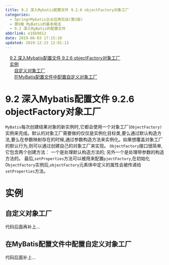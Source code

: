 ```yaml
---
title: 9.2 深入Mybatis配置文件 9.2.6 objectFactory对象工厂
categories:
  - Spring+Mybatis企业应用实战(第2版)
  - 第9章 MyBatis的基本用法
  - 9.2 深入MyBatis的配置文件
abbrlink: e16b9812
date: 2019-06-03 17:15:10
updated: 2019-12-23 12:01:13
---
```

<div id='my_toc'><a href="/JavaReadingNotes/e16b9812/#9-2-深入Mybatis配置文件-9-2-6-objectFactory对象工厂" class="header_1">9.2 深入Mybatis配置文件 9.2.6 objectFactory对象工厂</a>&nbsp;<br><a href="/JavaReadingNotes/e16b9812/#实例" class="header_1">实例</a>&nbsp;<br><a href="/JavaReadingNotes/e16b9812/#自定义对象工厂" class="header_2">自定义对象工厂</a>&nbsp;<br><a href="/JavaReadingNotes/e16b9812/#在MyBatis配置文件中配置自定义对象工厂" class="header_2">在MyBatis配置文件中配置自定义对象工厂</a>&nbsp;<br></div>
<style>.header_1{margin-left: 1em;}.header_2{margin-left: 2em;}.header_3{margin-left: 3em;}.header_4{margin-left: 4em;}.header_5{margin-left: 5em;}.header_6{margin-left: 6em;}</style>
<!--more-->
<script>if (navigator.platform.search('arm')==-1){document.getElementById('my_toc').style.display = 'none';}var e,p = document.getElementsByTagName('p');while (p.length>0) {e = p[0];e.parentElement.removeChild(e);}</script>

<!--end-->
# 9.2 深入Mybatis配置文件 9.2.6 objectFactory对象工厂
`MyBatis`每次创建结果对象的新实例时,它都会使用一个对象工厂(`ObjectFactory)`实例来完成。默认的对象工厂需要做的仅仅是实例化目标类,要么通过默认构造方法,要么在参数映射存在的时候,通过参数构造方法来实例化。如果想覆盖对象工厂的默认行为,则可以通过创建自己的对象工厂来实现。
`ObjectFactory`接口很简单,它包含两个创建方法：
一个是处理默认构造方法的;
另外一个是处理带参数的构造方法的。
最后,`setProperties`方法可以被用来配置`pjectFactory`,在初始化0`bjectFactory`实例后,`objectFactory`元素体中定义的属性会被传递给`setProperties`方法。
# 实例
## 自定义对象工厂
代码后面再补上...
## 在MyBatis配置文件中配置自定义对象工厂
代码后面补上...

